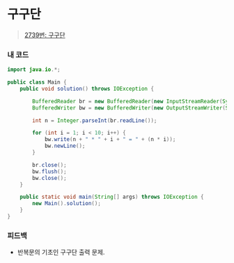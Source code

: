 # 구구단

> [2739번: 구구단](https://www.acmicpc.net/problem/2739)

### 내 코드

```java
import java.io.*;

public class Main {
    public void solution() throws IOException {

        BufferedReader br = new BufferedReader(new InputStreamReader(System.in));
        BufferedWriter bw = new BufferedWriter(new OutputStreamWriter(System.out));

        int n = Integer.parseInt(br.readLine());

        for (int i = 1; i < 10; i++) {
            bw.write(n + " * " + i + " = " + (n * i));
            bw.newLine();
        }

        br.close();
        bw.flush();
        bw.close();
    }

    public static void main(String[] args) throws IOException {
        new Main().solution();
    }
}
```

### 피드백

* 반복문의 기초인 구구단 출력 문제.